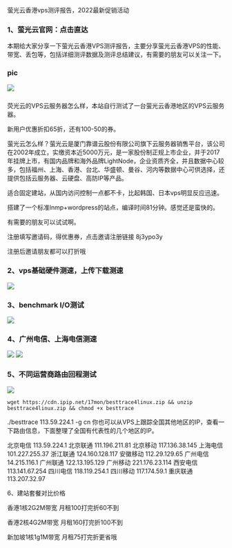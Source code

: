 萤光云香港vps测评报告，2022最新促销活动    

### 1、萤光云官网：点击直达

本期给大家分享一下萤光云香港VPS测评报告，主要分享萤光云香港VPS的性能、带宽、丢包等，包括详细测评数据及测评总结建议，有需要的朋友可以关注一下。
### pic
![](https://sway.office.com/s/tMptl8VlPh7KMtc9/images/Xhr0iEek0CAAMW)

###
荧光云的VPS云服务器怎么样，本站自行测试了一台萤光云香港地区的VPS云服务器。

新用户优惠折扣65折，还有100-50的券。

萤光云怎么样？萤光云是厦门靠谱云股份有限公司旗下云服务器销售平台，该公司在2002年成立，实缴资本近5000万元，是一家股份制正规上市企业，并于2017年挂牌上市，有国内品牌和海外品牌LightNode，企业资质齐全，并且数据中心较多，包括福州、上海、香港、台北、华盛顿、曼谷、河内等数据中心可供选择，还提供包括云服务器、云硬盘、高防IP等产品。

适合固定建站，从国内访问控制一点都不卡，比起韩国、日本vps明显反应迅速。

搭建了一个标准lnmp+wordpress的站点，编译时间81分钟。感觉还是蛮快的。

有需要的朋友可以试试啊。

注册填写邀请码，得优惠券，点击邀请注册链接 8j3ypo3y

注册后邀请朋友都可以打折哦

### 2、vps基础硬件测速，上传下载测速

![](https://sway.office.com/s/tMptl8VlPh7KMtc9/images/wiqFBN3HVXJWnU)


### 3、benchmark I/O测试
![](https://sway.office.com/s/tMptl8VlPh7KMtc9/images/ttxJSQAD7cQdoN)


### 4、广州电信、上海电信测速
![](https://sway.office.com/s/tMptl8VlPh7KMtc9/images/kFJ8gc5J9kaGF_)
![](https://sway.office.com/s/tMptl8VlPh7KMtc9/images/uNadOueKc32k7H)




### 5、不同运营商路由回程测试
![](https://sway.office.com/s/tMptl8VlPh7KMtc9/images/ttxJSQAD7cQdoN)
```
wget https://cdn.ipip.net/17mon/besttrace4linux.zip && unzip besttrace4linux.zip && chmod +x besttrace
```
./besttrace 113.59.224.1 -g cn
你也可以从VPS上跟踪全国其他地区的IP，查看一下路由信息，下面整理了全国有代表性的几个地区的IP。

北京电信 113.59.224.1
北京联通 111.196.211.81
北京移动 117.136.38.145
上海电信 101.227.255.37
浙江联通 124.160.128.117
安徽移动 112.29.129.65
广州电信 14.215.116.1
广州联通 122.13.195.129
广州移动 221.176.23.114
西安电信 113.141.67.254
四川电信 118.119.254.1
四川移动 117.174.59.1
重庆联通 113.207.32.97

6、建站套餐对比价格

香港1核2G2M带宽 月租100打完折60不到

香港2核4G2M带宽 月租160打完折100不到

新加坡1核1g1M带宽 月租75打完折更省哦

